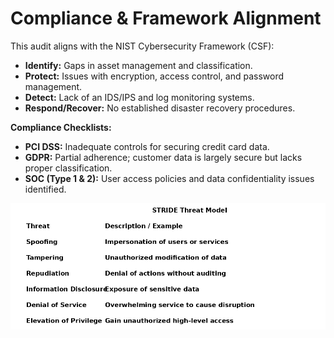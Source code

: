 # Compliance & Framework Alignment

This audit aligns with the NIST Cybersecurity Framework (CSF):

- **Identify:** Gaps in asset management and classification.
- **Protect:** Issues with encryption, access control, and password management.
- **Detect:** Lack of an IDS/IPS and log monitoring systems.
- **Respond/Recover:** No established disaster recovery procedures.

**Compliance Checklists:**  
- **PCI DSS:** Inadequate controls for securing credit card data.  
- **GDPR:** Partial adherence; customer data is largely secure but lacks proper classification.  
- **SOC (Type 1 & 2):** User access policies and data confidentiality issues identified.

![Threat Model](https://raw.githubusercontent.com/iamJ0nes/botium-toys-audit/main/assets/threat-final.png)
